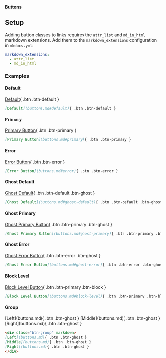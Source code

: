 **Buttons**  
## Setup

Adding button classes to links requires the `attr_list` and `md_in_html` markdown extensions.  Add them to the `markdown_extensions` configuration in `mkdocs.yml`:

```yaml
markdown_extensions:
  - attr_list
  - md_in_html
```

### Examples
#### Default
[Default](buttons.md#default){ .btn .btn-default }  

```markdown
[Default](buttons.md#default){ .btn .btn-default }
```

#### Primary
[Primary Button](buttons.md#primary){ .btn .btn-primary }  

```markdown
[Primary Button](buttons.md#primary){ .btn .btn-primary } 
```

#### Error
[Error Button](buttons.md#error){ .btn .btn-error }  

```markdown
[Error Button](buttons.md#error){ .btn .btn-error } 
```

#### Ghost Default
[Ghost Default](buttons.md#ghost-default){ .btn .btn-default .btn-ghost }  

```markdown
[Ghost Default](buttons.md#ghost-default){ .btn .btn-default .btn-ghost }  
```

#### Ghost Primary
[Ghost Primary Button](buttons.md#ghost-primary){ .btn .btn-primary .btn-ghost }  

```markdown
[Ghost Primary Button](buttons.md#ghost-primary){ .btn .btn-primary .btn-ghost } 
```

#### Ghost Error
[Ghost Error Button](buttons.md#ghost-error){ .btn .btn-error .btn-ghost }  

```markdown
[Ghost Error Button](buttons.md#ghost-error){ .btn .btn-error .btn-ghost }  
```

#### Block Level
[Block Level Button](buttons.md#block-level){ .btn .btn-primary .btn-block } 

```markdown
[Block Level Button](buttons.md#block-level){ .btn .btn-primary .btn-block }
```

#### Group 
<div class="btn-group" markdown>
[Left](buttons.md){ .btn .btn-ghost }
[Middle](buttons.md){ .btn .btn-ghost }
[Right](buttons.md){ .btn .btn-ghost }  
</div>

```markdown
<div class="btn-group" markdown>
[Left](buttons.md){ .btn .btn-ghost }
[Middle](buttons.md){ .btn .btn-ghost }
[Right](buttons.md){ .btn .btn-ghost }  
</div>
```
